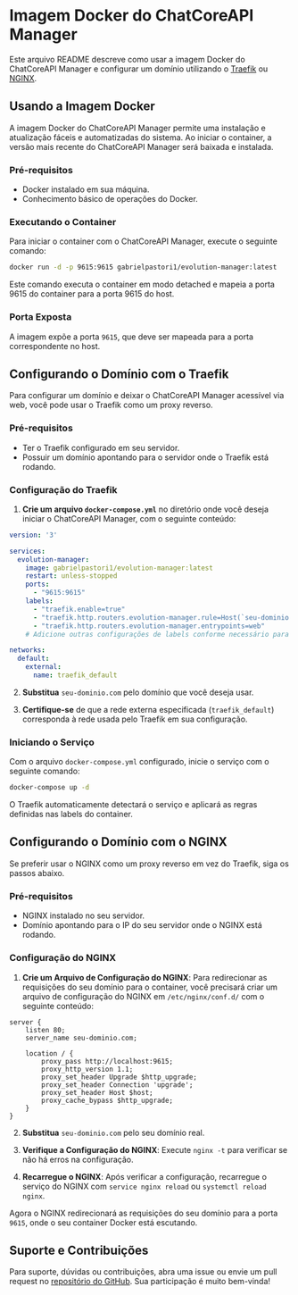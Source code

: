 # Imagem Docker do ChatCoreAPI Manager

Este arquivo README descreve como usar a imagem Docker do ChatCoreAPI Manager e configurar um domínio utilizando o [Traefik](#configurando-o-domínio-com-o-traefik) ou [NGINX](#configurando-o-domínio-com-o-nginx).

## Usando a Imagem Docker

A imagem Docker do ChatCoreAPI Manager permite uma instalação e atualização fáceis e automatizadas do sistema. Ao iniciar o container, a versão mais recente do ChatCoreAPI Manager será baixada e instalada.

### Pré-requisitos

- Docker instalado em sua máquina.
- Conhecimento básico de operações do Docker.

### Executando o Container

Para iniciar o container com o ChatCoreAPI Manager, execute o seguinte comando:

```sh
docker run -d -p 9615:9615 gabrielpastori1/evolution-manager:latest
```

Este comando executa o container em modo detached e mapeia a porta 9615 do container para a porta 9615 do host.

### Porta Exposta

A imagem expõe a porta `9615`, que deve ser mapeada para a porta correspondente no host.

## Configurando o Domínio com o Traefik

Para configurar um domínio e deixar o ChatCoreAPI Manager acessível via web, você pode usar o Traefik como um proxy reverso.

### Pré-requisitos

- Ter o Traefik configurado em seu servidor.
- Possuir um domínio apontando para o servidor onde o Traefik está rodando.

### Configuração do Traefik

1. **Crie um arquivo `docker-compose.yml`** no diretório onde você deseja iniciar o ChatCoreAPI Manager, com o seguinte conteúdo:

```yaml
version: '3'

services:
  evolution-manager:
    image: gabrielpastori1/evolution-manager:latest
    restart: unless-stopped
    ports:
      - "9615:9615"
    labels:
      - "traefik.enable=true"
      - "traefik.http.routers.evolution-manager.rule=Host(`seu-dominio.com`)"
      - "traefik.http.routers.evolution-manager.entrypoints=web"
    # Adicione outras configurações de labels conforme necessário para o Traefik

networks:
  default:
    external:
      name: traefik_default
```

2. **Substitua** `seu-dominio.com` pelo domínio que você deseja usar.

3. **Certifique-se** de que a rede externa especificada (`traefik_default`) corresponda à rede usada pelo Traefik em sua configuração.

### Iniciando o Serviço

Com o arquivo `docker-compose.yml` configurado, inicie o serviço com o seguinte comando:

```sh
docker-compose up -d
```

O Traefik automaticamente detectará o serviço e aplicará as regras definidas nas labels do container.

## Configurando o Domínio com o NGINX

Se preferir usar o NGINX como um proxy reverso em vez do Traefik, siga os passos abaixo.

### Pré-requisitos

- NGINX instalado no seu servidor.
- Domínio apontando para o IP do seu servidor onde o NGINX está rodando.

### Configuração do NGINX

1. **Crie um Arquivo de Configuração do NGINX**: Para redirecionar as requisições do seu domínio para o container, você precisará criar um arquivo de configuração do NGINX em `/etc/nginx/conf.d/` com o seguinte conteúdo:

```nginx
server {
    listen 80;
    server_name seu-dominio.com;

    location / {
        proxy_pass http://localhost:9615;
        proxy_http_version 1.1;
        proxy_set_header Upgrade $http_upgrade;
        proxy_set_header Connection 'upgrade';
        proxy_set_header Host $host;
        proxy_cache_bypass $http_upgrade;
    }
}
```

2. **Substitua** `seu-dominio.com` pelo seu domínio real.

3. **Verifique a Configuração do NGINX**: Execute `nginx -t` para verificar se não há erros na configuração.

4. **Recarregue o NGINX**: Após verificar a configuração, recarregue o serviço do NGINX com `service nginx reload` ou `systemctl reload nginx`.

Agora o NGINX redirecionará as requisições do seu domínio para a porta `9615`, onde o seu container Docker está escutando.

## Suporte e Contribuições

Para suporte, dúvidas ou contribuições, abra uma issue ou envie um pull request no [repositório do GitHub](https://github.com/gabrielpastori1/evolution-manager). Sua participação é muito bem-vinda!
